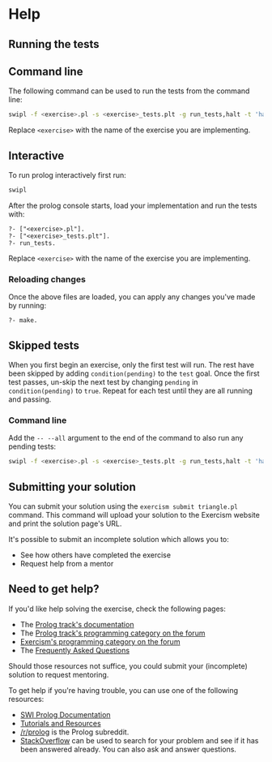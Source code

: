 # Help

## Running the tests

## Command line

The following command can be used to run the tests from the command line:

```bash
swipl -f <exercise>.pl -s <exercise>_tests.plt -g run_tests,halt -t 'halt(1)'
```

Replace `<exercise>` with the name of the exercise you are implementing.

## Interactive

To run prolog interactively first run:

```bash
swipl
```

After the prolog console starts, load your implementation and run the tests
with:

```
?- ["<exercise>.pl"].
?- ["<exercise>_tests.plt"].
?- run_tests.
```

Replace `<exercise>` with the name of the exercise you are implementing.

### Reloading changes

Once the above files are loaded, you can apply any changes you've made
by running:

```
?- make.
```

## Skipped tests

When you first begin an exercise, only the first test will run. The rest have
been skipped by adding `condition(pending)` to the `test` goal. Once the first
test passes, un-skip the next test by changing `pending` in `condition(pending)`
to `true`. Repeat for each test until they are all running and passing.

### Command line

Add the `-- --all` argument to the end of the command to also run any pending tests:

```bash
swipl -f <exercise>.pl -s <exercise>_tests.plt -g run_tests,halt -t 'halt(1)' -- --all
```

## Submitting your solution

You can submit your solution using the `exercism submit triangle.pl` command.
This command will upload your solution to the Exercism website and print the solution page's URL.

It's possible to submit an incomplete solution which allows you to:

- See how others have completed the exercise
- Request help from a mentor

## Need to get help?

If you'd like help solving the exercise, check the following pages:

- The [Prolog track's documentation](https://exercism.org/docs/tracks/prolog)
- The [Prolog track's programming category on the forum](https://forum.exercism.org/c/programming/prolog)
- [Exercism's programming category on the forum](https://forum.exercism.org/c/programming/5)
- The [Frequently Asked Questions](https://exercism.org/docs/using/faqs)

Should those resources not suffice, you could submit your (incomplete) solution to request mentoring.

To get help if you're having trouble, you can use one of the following resources:

- [SWI Prolog Documentation](http://www.swi-prolog.org)
- [Tutorials and Resources](http://www.swi-prolog.org/Links.html)
- [/r/prolog](https://www.reddit.com/r/prolog) is the Prolog subreddit.
- [StackOverflow](http://stackoverflow.com/questions/tagged/prolog) can be used to search for your problem and see if it has been answered already. You can also ask and answer questions.